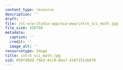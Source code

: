 ```yaml
---
content_type: resource
description: ''
draft: ''
file: /ol-ocw-studio-app/ocw-www/intro_sci_math.jpg
file_size: 450768
metadata:
  caption: ''
  credit: ''
  image_alt: ''
resourcetype: Image
title: intro_sci_math.jpg
uid: 050fd8dd-75b3-41c8-8ba7-4107151ab870
---
```

